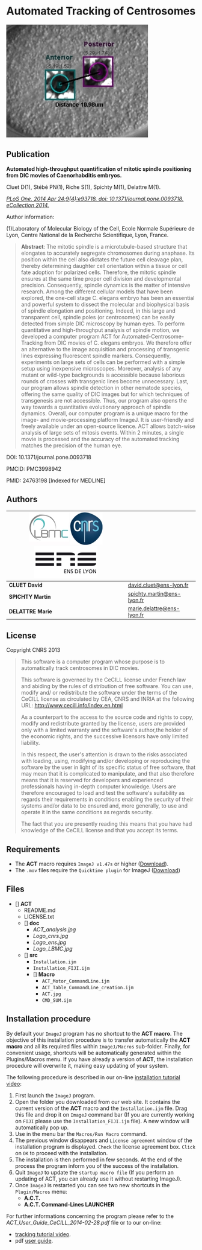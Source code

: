 Automated Tracking of Centrosomes
===

![Example](doc/ACT_analysis.jpg)

Publication
--


**Automated high-throughput quantification of mitotic spindle positioning from DIC
movies of Caenorhabditis embryos.**

Cluet D(1), Stébé PN(1), Riche S(1), Spichty M(1), Delattre M(1).


[*PLoS One. 2014 Apr 24;9(4):e93718. doi: 10.1371/journal.pone.0093718. eCollection 2014.*](http://journals.plos.org/plosone/article?id=10.1371/journal.pone.0093718)

Author information:

(1)Laboratory of Molecular Biology of the Cell, Ecole Normale Supérieure de Lyon,
Centre National de la Recherche Scientifique, Lyon, France.

>**Abstract**: The mitotic spindle is a microtubule-based structure that elongates to accurately
segregate chromosomes during anaphase. Its position within the cell also dictates
the future cell cleavage plan, thereby determining daughter cell orientation
within a tissue or cell fate adoption for polarized cells. Therefore, the mitotic
spindle ensures at the same time proper cell division and developmental
precision. Consequently, spindle dynamics is the matter of intensive research.
Among the different cellular models that have been explored, the one-cell stage
C. elegans embryo has been an essential and powerful system to dissect the
molecular and biophysical basis of spindle elongation and positioning. Indeed, in
this large and transparent cell, spindle poles (or centrosomes) can be easily
detected from simple DIC microscopy by human eyes. To perform quantitative and
high-throughput analysis of spindle motion, we developed a computer program ACT
for Automated-Centrosome-Tracking from DIC movies of C. elegans embryos. We
therefore offer an alternative to the image acquisition and processing of
transgenic lines expressing fluorescent spindle markers. Consequently,
experiments on large sets of cells can be performed with a simple setup using
inexpensive microscopes. Moreover, analysis of any mutant or wild-type
backgrounds is accessible because laborious rounds of crosses with transgenic
lines become unnecessary. Last, our program allows spindle detection in other
nematode species, offering the same quality of DIC images but for which
techniques of transgenesis are not accessible. Thus, our program also opens the
way towards a quantitative evolutionary approach of spindle dynamics. Overall,
our computer program is a unique macro for the image- and movie-processing
platform ImageJ. It is user-friendly and freely available under an open-source
licence. ACT allows batch-wise analysis of large sets of mitosis events. Within 2
minutes, a single movie is processed and the accuracy of the automated tracking
matches the precision of the human eye.

DOI: 10.1371/journal.pone.0093718

PMCID: PMC3998942

PMID: 24763198  [Indexed for MEDLINE]

Authors
--
| ![LBMC Logo](doc/Logo_LBMC.jpg) ![CNRS Logo](doc/Logo_cnrs.jpg) ![ENS Logo](doc/Logo_ens.jpg) | |
-----------------------------|------------|
**CLUET David**|     [david.cluet@ens-lyon.fr](david.cluet@ens-lyon.fr)
**SPICHTY Martin**|  [spichty.martin@ens-lyon.fr](david.cluet@ens-lyon.fr)
**DELATTRE Marie**|  [marie.delattre@ens-lyon.fr](david.cluet@ens-lyon.fr)

License
--

Copyright CNRS 2013


>This software is a computer program whose purpose is to automatically track
centrosomes in DIC movies.
>
>This software is governed by the CeCILL  license under French law and abiding
by the rules of distribution of free software. You can use, modify and/ or
redistribute the software under the terms of the CeCILL license as circulated
by CEA, CNRS and INRIA at the following URL:
http://www.cecill.info/index.en.html
>
>As a counterpart to the access to the source code and  rights to copy, modify
and redistribute granted by the license, users are provided only with a limited
warranty  and the software's author,the holder of the economic rights, and the
successive licensors have only limited liability.
>
>In this respect, the user's attention is drawn to the risks associated with
loading, using, modifying and/or developing or reproducing the software by the
user in light of its specific status of free software, that may mean  that it
is complicated to manipulate, and that also therefore means  that it is
reserved for developers  and  experienced professionals having in-depth
computer knowledge. Users are therefore encouraged to load and test the
software's suitability as regards their requirements in conditions enabling
the security of their systems and/or data to be ensured and, more generally,
to use and operate it in the same conditions as regards security.
>
>The fact that you are presently reading this means that you have had knowledge
of the CeCILL license and that you accept its terms.

Requirements
--
* The **ACT** macro requires `ImageJ v1.47s` or higher ([Download](https://imagej.nih.gov/ij/download.html)).
* The `.mov` files require the `Quicktime plugin` for ImageJ ([Download](https://imagej.nih.gov/ij/plugins/movie-opener.html)) 

Files
--
- [] **ACT**
    - README.md
    - LICENSE.txt
    - [] **doc**
        - *ACT_analysis.jpg*
        - *Logo_cnrs.jpg*
        - *Logo_ens.jpg*
        - *Logo_LBMC.jpg*
    - [] **src**
        - `Installation.ijm`
        - `Installation_FIJI.ijm`
        - [] **Macro**
            - `ACT_Motor_CommandLine.ijm`
            - `ACT_Table_CommandLine_creation.ijm`
            - `ACT.jpg`
            - `CMD_SUM.ijm`

Installation procedure
--
By default your `ImageJ` program has no shortcut to the **ACT macro**. The objective of this installation procedure is to transfer automatically the **ACT macro** and all its required files within `ImageJ/Macros` sub-folder.
 Finally, for convenient usage, shortcuts will be automatically generated within
the Plugins/Macros menu. If you have already a version of **ACT**, the installation procedure will overwrite it, making easy updating of your system.

The following procedure is described in our on-line [installation tutorial video](http://www.ens-lyon.fr/LBMC/fichiers/equipe-spichty/actinstallation.mp4):

1. First launch the `ImageJ` program.
2. Open the folder you downloaded from our web site. It contains the current
version of the **ACT** macro and the `Installation.ijm` file. Drag this file and drop it on `ImageJ` command bar (If you are currently working on `FIJI` please use the `Installation_FIJI.ijm` file). A new window will automatically pop up.
3. Use in the menu bar the `Macros/Run Macro` command.
4. The previous window disappears and `License agreement` window of the installation program is displayed. `Check` the license agreement box. `Click` on `OK` to proceed with the installation.
5. The installation is then performed in few seconds. At the end of the process the program inform you of the success of the installation.
6. Quit `ImageJ` to update the `startup macro file`  (If you perform an updating of ACT, you can already use it without restarting
ImageJ).
7. Once `ImageJ` is restarted you can see two new shortcuts in the `Plugin/Macros`
menu:
    - **A.C.T.**
    - **A.C.T. Command-Lines LAUNCHER**

For further informations concerning the program please refer to the *ACT_User_Guide_CeCILL_2014-02-28.pdf* file or to our on-line:
- [tracking tutorial video](http://www.ens-lyon.fr/LBMC/fichiers/equipe-spichty/acttutorial.mp4).
- pdf [user guide](http://www.ens-lyon.fr/LBMC/fichiers/equipe-spichty/act-user-guide-cecill-2014-02-28.pdf).
